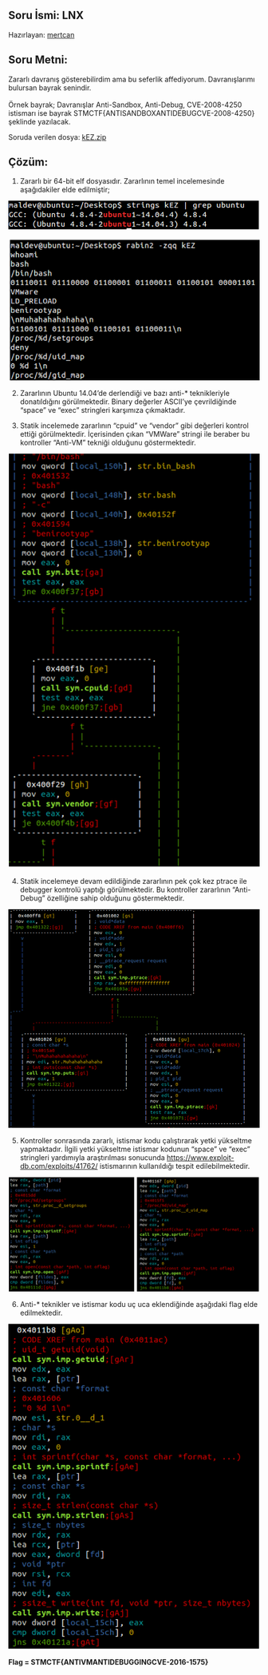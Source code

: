 ## Soru İsmi: LNX
Hazırlayan: [mertcan](https://twitter.com/mertcancoskuner)
## Soru Metni: 

Zararlı davranış gösterebilirdim ama bu seferlik affediyorum. Davranışlarımı bulursan bayrak senindir.<br><br>Örnek bayrak; Davranışlar Anti-Sandbox, Anti-Debug, CVE-2008-4250 istismarı ise bayrak STMCTF{ANTISANDBOXANTIDEBUGCVE-2008-4250} şeklinde yazılacak.

Soruda verilen dosya: [kEZ.zip](kEZ.zip)

## Çözüm: 

1. Zararlı bir 64-bit elf dosyasıdır. Zararlının temel incelemesinde aşağıdakiler elde edilmiştir;

![Preview](s1.png)

![Preview](s2.png)

2. Zararlının Ubuntu 14.04’de derlendiği ve bazı anti-* teknikleriyle donatıldığını görülmektedir. Binary değerler ASCII’ye çevrildiğinde “space” ve “exec” stringleri karşımıza çıkmaktadır.

3. Statik incelemede zararlının “cpuid” ve “vendor” gibi değerleri kontrol ettiği görülmektedir. İçerisinden çıkan “VMWare” stringi ile beraber bu kontroller “Anti-VM” tekniği olduğunu göstermektedir.

![Preview](s3.png)

4. Statik incelemeye devam edildiğinde zararlının pek çok kez ptrace ile debugger kontrolü yaptığı görülmektedir. Bu kontroller zararlının “Anti-Debug” özelliğine sahip olduğunu göstermektedir.

![Preview](s4.png)

5. Kontroller sonrasında zararlı, istismar kodu çalıştırarak yetki yükseltme yapmaktadır. İlgili yetki yükseltme istismar kodunun “space” ve “exec” stringleri yardımıyla araştırılması sonucunda https://www.exploit-db.com/exploits/41762/ istismarının kullanıldığı tespit edilebilmektedir.

![Preview](s5.png)

6. Anti-* teknikler ve istismar kodu uç uca eklendiğinde aşağıdaki flag elde edilmektedir.

![Preview](s6.png)

**Flag  = STMCTF{ANTIVMANTIDEBUGGINGCVE-2016-1575}**
